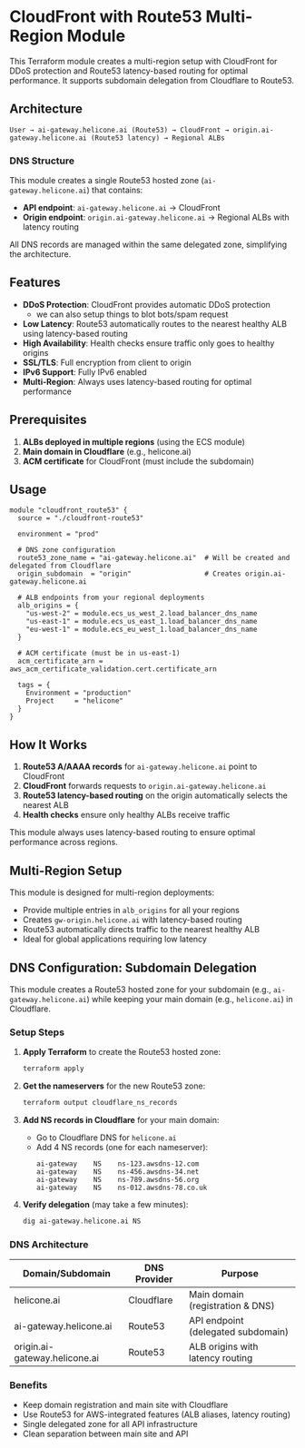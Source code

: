 # CloudFront with Route53 Multi-Region Module

This Terraform module creates a multi-region setup with CloudFront for DDoS protection and Route53 latency-based routing for optimal performance. It supports subdomain delegation from Cloudflare to Route53.

## Architecture

```
User → ai-gateway.helicone.ai (Route53) → CloudFront → origin.ai-gateway.helicone.ai (Route53 latency) → Regional ALBs
```

### DNS Structure

This module creates a single Route53 hosted zone (`ai-gateway.helicone.ai`) that contains:
- **API endpoint**: `ai-gateway.helicone.ai` → CloudFront
- **Origin endpoint**: `origin.ai-gateway.helicone.ai` → Regional ALBs with latency routing

All DNS records are managed within the same delegated zone, simplifying the architecture.

## Features

- **DDoS Protection**: CloudFront provides automatic DDoS protection
    - we can also setup things to blot bots/spam request
- **Low Latency**: Route53 automatically routes to the nearest healthy ALB using latency-based routing
- **High Availability**: Health checks ensure traffic only goes to healthy origins
- **SSL/TLS**: Full encryption from client to origin
- **IPv6 Support**: Fully IPv6 enabled
- **Multi-Region**: Always uses latency-based routing for optimal performance

## Prerequisites

1. **ALBs deployed in multiple regions** (using the ECS module)
2. **Main domain in Cloudflare** (e.g., helicone.ai)
3. **ACM certificate** for CloudFront (must include the subdomain)

## Usage

```hcl
module "cloudfront_route53" {
  source = "./cloudfront-route53"

  environment = "prod"
  
  # DNS zone configuration
  route53_zone_name = "ai-gateway.helicone.ai"  # Will be created and delegated from Cloudflare
  origin_subdomain  = "origin"                  # Creates origin.ai-gateway.helicone.ai

  # ALB endpoints from your regional deployments
  alb_origins = {
    "us-west-2" = module.ecs_us_west_2.load_balancer_dns_name
    "us-east-1" = module.ecs_us_east_1.load_balancer_dns_name
    "eu-west-1" = module.ecs_eu_west_1.load_balancer_dns_name
  }

  # ACM certificate (must be in us-east-1)
  acm_certificate_arn = aws_acm_certificate_validation.cert.certificate_arn

  tags = {
    Environment = "production"
    Project     = "helicone"
  }
}
```


## How It Works

1. **Route53 A/AAAA records** for `ai-gateway.helicone.ai` point to CloudFront
2. **CloudFront** forwards requests to `origin.ai-gateway.helicone.ai`
3. **Route53 latency-based routing** on the origin automatically selects the nearest ALB
4. **Health checks** ensure only healthy ALBs receive traffic

This module always uses latency-based routing to ensure optimal performance across regions.

## Multi-Region Setup

This module is designed for multi-region deployments:
- Provide multiple entries in `alb_origins` for all your regions
- Creates `gw-origin.helicone.ai` with latency-based routing
- Route53 automatically directs traffic to the nearest healthy ALB
- Ideal for global applications requiring low latency

## DNS Configuration: Subdomain Delegation

This module creates a Route53 hosted zone for your subdomain (e.g., `ai-gateway.helicone.ai`) while keeping your main domain (e.g., `helicone.ai`) in Cloudflare.

### Setup Steps

1. **Apply Terraform** to create the Route53 hosted zone:
   ```bash
   terraform apply
   ```

2. **Get the nameservers** for the new Route53 zone:
   ```bash
   terraform output cloudflare_ns_records
   ```

3. **Add NS records in Cloudflare** for your main domain:
   - Go to Cloudflare DNS for `helicone.ai`
   - Add 4 NS records (one for each nameserver):
     ```
     ai-gateway    NS    ns-123.awsdns-12.com
     ai-gateway    NS    ns-456.awsdns-34.net
     ai-gateway    NS    ns-789.awsdns-56.org
     ai-gateway    NS    ns-012.awsdns-78.co.uk
     ```

4. **Verify delegation** (may take a few minutes):
   ```bash
   dig ai-gateway.helicone.ai NS
   ```

### DNS Architecture

| Domain/Subdomain | DNS Provider | Purpose |
|-----------------|--------------|----------|
| helicone.ai | Cloudflare | Main domain (registration & DNS) |
| ai-gateway.helicone.ai | Route53 | API endpoint (delegated subdomain) |
| origin.ai-gateway.helicone.ai | Route53 | ALB origins with latency routing |

### Benefits

- Keep domain registration and main site with Cloudflare
- Use Route53 for AWS-integrated features (ALB aliases, latency routing)
- Single delegated zone for all API infrastructure
- Clean separation between main site and API
